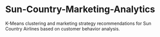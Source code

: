 # Sun-Country-Marketing-Analytics
K-Means clustering and marketing strategy recommendations for Sun Country Airlines based on customer behavior analysis.
